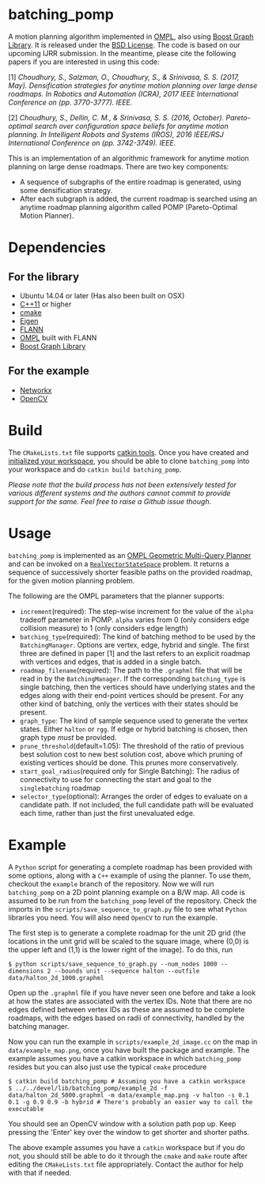 # batching_pomp

A motion planning algorithm implemented in [OMPL](http://ompl.kavrakilab.org/), also using [Boost Graph Library](http://www.boost.org/doc/libs/1_64_0/libs/graph/doc/index.html). It is released under the [BSD License](https://opensource.org/licenses/BSD-2-Clause). The code is based on our upcoming IJRR submission. In the meantime, please cite the following papers if you are interested in using this code:

[1] *Choudhury, S., Salzman, O., Choudhury, S., & Srinivasa, S. S. (2017, May). Densification strategies for anytime motion planning over large dense roadmaps. In Robotics and Automation (ICRA), 2017 IEEE International Conference on (pp. 3770-3777). IEEE.*

[2] *Choudhury, S., Dellin, C. M., & Srinivasa, S. S. (2016, October). Pareto-optimal search over configuration space beliefs for anytime motion planning. In Intelligent Robots and Systems (IROS), 2016 IEEE/RSJ International Conference on (pp. 3742-3749). IEEE.*

This is an implementation of an algorithmic framework for anytime motion planning on large dense roadmaps. There are two key components:

- A sequence of subgraphs of the entire roadmap is generated, using some densification strategy.
- After each subgraph is added, the current roadmap is searched using an anytime roadmap planning algorithm called POMP (Pareto-Optimal Motion Planner).

# Dependencies

## For the library
- Ubuntu 14.04 or later (Has also been built on OSX)
- [C++11](https://isocpp.org/wiki/faq/cpp11) or higher
- [cmake](https://cmake.org/download/)
- [Eigen](http://eigen.tuxfamily.org/index.php?title=Main_Page)
- [FLANN](http://www.cs.ubc.ca/research/flann/)
- [OMPL](http://ompl.kavrakilab.org/) built with FLANN
- [Boost Graph Library](http://www.boost.org/doc/libs/1_64_0/libs/graph/doc/index.html)
## For the example
- [Networkx](https://networkx.github.io/)
- [OpenCV](http://opencv.org/)

# Build
The `CMakeLists.txt` file supports [catkin tools](https://catkin-tools.readthedocs.io/en/latest/). Once you have created and [initialized your workspace](https://catkin-tools.readthedocs.io/en/latest/quick_start.html#initializing-a-new-workspace), you should be able to clone `batching_pomp` into your workspace and do `catkin build batching_pomp`.

*Please note that the build process has not been extensively tested for various different systems and the authors cannot commit to provide support for the same. Feel free to raise a Github issue though.*

# Usage
`batching_pomp` is implemented as an [OMPL Geometric Multi-Query Planner](http://ompl.kavrakilab.org/planners.html#geometric_planners) and can be invoked on a [`RealVectorStateSpace`](http://ompl.kavrakilab.org/classompl_1_1base_1_1RealVectorStateSpace.html) problem.
It returns a sequence of successively shorter feasible paths on the provided roadmap, for the given motion planning problem. 

The following are the OMPL parameters that the planner supports:

- `increment`(required): The step-wise increment for the value of the `alpha` tradeoff parameter in POMP. `alpha` varies from 0 (only considers edge collision measure) to 1 (only considers edge length)
- `batching_type`(required): The kind of batching method to be used by the `BatchingManager`. Options are vertex, edge, hybrid and single. The first three are defined in paper [1] and the last refers to an explicit roadmap with vertices and edges, that is added in a single batch.
- `roadmap_filename`(required): The path to the `.graphml` file that will be read in by the `BatchingManager`. If the corresponding `batching_type` is single batching, then the vertices should have underlying states and the edges along with their end-point vertices should be present. For any other kind of batching, only the vertices with their states should be present.
- `graph_type`: The kind of sample sequence used to generate the vertex states. Either `halton` or `rgg`. If edge or hybrid batching is chosen, then graph type *must* be provided.
- `prune_threshold`(default=1.05): The threshold of the ratio of previous best solution cost to new best solution cost, above which pruning of existing vertices should be done. This prunes more conservatively.
- `start_goal_radius`(required only for Single Batching): The radius of connectivity to use for connecting the start and goal to the `singlebatching` roadmap
- `selector_type`(optional): Arranges the order of edges to evaluate on a candidate path. If not included, the full candidate path will be evaluated each time, rather than just the first unevaluated edge.

# Example
A `Python` script for generating a complete roadmap has been provided with some options, along with a `C++` example of using the planner. To use them, checkout the `example` branch of the repository. Now we will run `batching_pomp` on a 2D point planning example on a B/W map. All code is assumed to be run from the `batching_pomp` level of the repository. Check the imports in the `scripts/save_sequence_to_graph.py` file to see what `Python` libraries you need. You will also need `OpenCV` to run the example.

The first step is to generate a complete roadmap for the unit 2D grid (the locations in the unit grid will be scaled to the square image, where (0,0) is the upper left and (1,1) is the lower right of the image). To do this, run
```shell
$ python scripts/save_sequence_to_graph.py --num_nodes 1000 --dimensions 2 --bounds unit --sequence halton --outfile data/halton_2d_1000.graphml
```
Open up the `.graphml` file if you have never seen one before and take a look at how the states are associated with the vertex IDs. Note that there are no edges defined between vertex IDs as these are assumed to be complete roadmaps, with the edges based on radii of connectivity, handled by the batching manager.

Now you can run the example in `scripts/example_2d_image.cc` on the map in `data/example_map.png`, once you have built the package and example. The example assumes you have a catkin workspace in which `batching_pomp` resides but you can also just use the typical `cmake` procedure 
```shell
$ catkin build batching_pomp # Assuming you have a catkin workspace
$ ../../devel/lib/batching_pomp/example_2d -f data/halton_2d_5000.graphml -m data/example_map.png -v halton -s 0.1 0.1 -g 0.9 0.9 -b hybrid # There's probably an easier way to call the executable
```
You should see an OpenCV window with a solution path pop up. Keep pressing the 'Enter' key over the window to get shorter and shorter paths.

The above example assumes you have a `catkin` workspace but if you do not, you should still be able to do it through the `cmake` and `make` route after editing the `CMakeLists.txt` file appropriately. Contact the author for help with that if needed.
